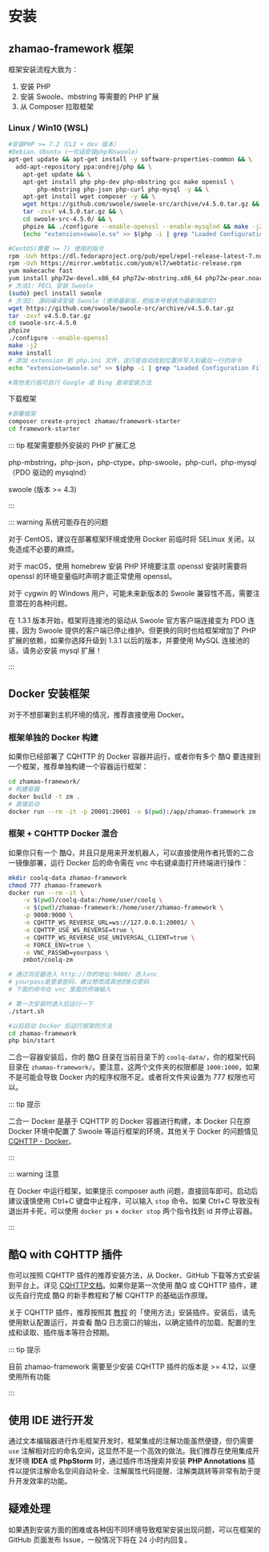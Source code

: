 # 安装

## zhamao-framework 框架

框架安装流程大致为：

1. 安装 PHP
2. 安装 Swoole、mbstring 等需要的 PHP 扩展
3. 从 Composer 拉取框架

### Linux / Win10 (WSL) 

```bash
#安装PHP >= 7.2（CLI + dev 版本）
#Debian、Ubuntu（一句话安装php和swoole）
apt-get update && apt-get install -y software-properties-common && \
  add-apt-repository ppa:ondrej/php && \
	apt-get update && \
	apt-get install php php-dev php-mbstring gcc make openssl \
		php-mbstring php-json php-curl php-mysql -y && \
	apt-get install wget composer -y && \
	wget https://github.com/swoole/swoole-src/archive/v4.5.0.tar.gz && \
	tar -zxvf v4.5.0.tar.gz && \
	cd swoole-src-4.5.0/ && \
	phpize && ./configure --enable-openssl --enable-mysqlnd && make -j2 && make install && \
	(echo "extension=swoole.so" >> $(php -i | grep "Loaded Configuration File" | awk '{print $5}'))

#CentOS(需要 >= 7) 使用的指令
rpm -Uvh https://dl.fedoraproject.org/pub/epel/epel-release-latest-7.noarch.rpm
rpm -Uvh https://mirror.webtatic.com/yum/el7/webtatic-release.rpm
yum makecache fast
yum install php72w-devel.x86_64 php72w-mbstring.x86_64 php72w-pear.noarch gcc gcc-c++ openssl-devel -y
# 方法1: PECL 安装 Swoole
(sudo) pecl install swoole
# 方法2: 源码编译安装 Swoole (使用最新版，把版本号替换为最新版即可)
wget https://github.com/swoole/swoole-src/archive/v4.5.0.tar.gz
tar -zxvf v4.5.0.tar.gz
cd swoole-src-4.5.0
phpize
./configure --enable-openssl
make -j2
make install
# 添加 extension 到 php.ini 文件，这行是自动找到位置并写入到最后一行的命令
echo "extension=swoole.so" >> $(php -i | grep "Loaded Configuration File" | awk '{print $5}')

#其他发行版可自行 Google 或 Bing 查询安装方法
```

下载框架

```bash
#部署框架
composer create-project zhamao/framework-starter
cd framework-starter
```

::: tip 框架需要额外安装的 PHP 扩展汇总

php-mbstring，php-json，php-ctype，php-swoole，php-curl，php-mysql（PDO 驱动的 mysqlnd）

swoole (版本 >= 4.3)

:::

::: warning 系统可能存在的问题

对于 CentOS，建议在部署框架环境或使用 Docker 前临时将 SELinux 关闭，以免造成不必要的麻烦。

对于 macOS，使用 homebrew 安装 PHP 环境要注意 openssl 安装时需要将 openssl 的环境变量临时声明才能正常使用 openssl。

对于 cygwin 的 Windows 用户，可能未来新版本的 Swoole 兼容性不高，需要注意潜在的各种问题。

在 1.3.1 版本开始，框架将连接池的驱动从 Swoole 官方客户端连接变为 PDO 连接，因为 Swoole 提供的客户端已停止维护。但更换的同时也给框架增加了 PHP 扩展的依赖，如果你选择升级到 1.3.1 以后的版本，并要使用 MySQL 连接池的话，请务必安装 mysql 扩展！

:::

## Docker 安装框架

对于不想部署到主机环境的情况，推荐直接使用 Docker。

### 框架单独的 Docker 构建

如果你已经部署了 CQHTTP 的 Docker 容器并运行，或者你有多个 酷Q 要连接到一个框架，推荐单独构建一个容器运行框架：

```bash
cd zhamao-framework/
# 构建容器
docker build -t zm .
# 直接启动
docker run --rm -it -p 20001:20001 -v $(pwd):/app/zhamao-framework zm
```

### 框架 + CQHTTP Docker 混合

如果你只有一个 酷Q，并且只是用来开发机器人，可以直接使用作者托管的二合一镜像部署，运行 Docker 后的命令需在 vnc 中右键桌面打开终端进行操作：

```bash
mkdir coolq-data zhamao-framework
chmod 777 zhamao-framework
docker run --rm -it \
	-v $(pwd)/coolq-data:/home/user/coolq \
	-v $(pwd)/zhamao-framework:/home/user/zhamao-framework \
	-p 9000:9000 \
	-e CQHTTP_WS_REVERSE_URL=ws://127.0.0.1:20001/ \
	-e CQHTTP_USE_WS_REVERSE=true \
	-e CQHTTP_WS_REVERSE_USE_UNIVERSAL_CLIENT=true \
	-e FORCE_ENV=true \
	-e VNC_PASSWD=yourpass \
	zmbot/coolq-zm

# 通过浏览器进入 http://你的地址:9000/ 进入vnc
# yourpass是登录密码，建议修改成其他的8位密码
# 下面的命令在 vnc 里面的终端输入

# 第一次安装时进入后运行一下
./start.sh

#以后启动 Docker 后运行框架的方法
cd zhamao-framework
php bin/start
```

二合一容器安装后，你的 酷Q 目录在当前目录下的 `coolq-data/`，你的框架代码目录在 `zhamao-framework/`。要注意，这两个文件夹的权限都是 `1000:1000`，如果不是可能会导致 Docker 内的程序权限不足。或者将文件夹设置为 777 权限也可以。

::: tip 提示

二合一 Docker 是基于 CQHTTP 的 Docker 容器进行构建，本 Docker 只在原 Docker 环境中配置了 Swoole 等运行框架的环境，其他关于 Docker 的问题情见 [CQHTTP - Docker](https://cqhttp.cc/docs/#/Docker)。

:::

::: warning 注意

在 Docker 中运行框架，如果提示 composer auth 问题，直接回车即可。启动后建议谨慎使用 Ctrl+C 键盘中止程序，可以输入 `stop` 命令。如果 Ctrl+C 导致没有退出并卡死，可以使用 `docker ps` + `docker stop` 两个指令找到 id 并停止容器。

:::

## 酷Q with CQHTTP 插件

你可以按照 CQHTTP 插件的推荐安装方法，从 Docker、GitHub 下载等方式安装到平台上。详见 [CQHTTP文档](https://cqhttp.cc/docs/)。如果你是第一次使用 酷Q 或 CQHTTP 插件，建议先自行完成 酷Q 的新手教程和了解 CQHTTP 的基础运作原理。

关于 CQHTTP 插件，推荐按照其 [教程](https://cqhttp.cc/docs/) 的「使用方法」安装插件。安装后，请先使用默认配置运行，并查看 酷Q 日志窗口的输出，以确定插件的加载、配置的生成和读取、插件版本等符合预期。

::: tip 提示

目前 zhamao-framework 需要至少安装 CQHTTP 插件的版本是 >= 4.12，以便使用所有功能

:::

## 使用 IDE 进行开发

通过文本编辑器进行炸毛框架开发时，框架集成的注解功能虽然便捷，但仍需要 `use` 注解相对应的命名空间，这显然不是一个高效的做法。我们推荐在使用集成开发环境 **IDEA** 或 **PhpStorm** 时，通过插件市场搜索并安装 **PHP Annotations** 插件以提供注解命名空间自动补全、注解属性代码提醒、注解类跳转等非常有助于提升开发效率的功能。

## 疑难处理

如果遇到安装方面的困难或各种因不同环境导致框架安装出现问题，可以在框架的 GitHub 页面发布 Issue，一般情况下将在 24 小时内回复。